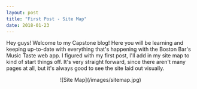 ```yaml
---
layout: post
title: "First Post - Site Map"
date: 2018-01-23
---
```


Hey guys! Welcome to my Capstone blog! Here you will be learning and keeping up-to-date with everything that's happening with the Boston Bar's Music Taste web app. I figured with my first post, I'll add in my site map to kind of start things off. It's very straight forward, since there aren't many pages at all, but it's always good to see the site laid out visually.

<div style="text-align:center" markdown="1">
![Site Map](/images/sitemap.jpg)
</div>
